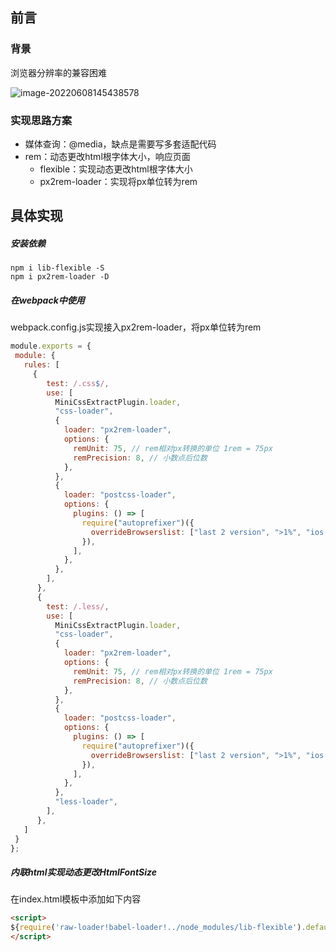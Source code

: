 ## 前言

### 背景

浏览器分辨率的兼容困难

![image-20220608145438578](https://tva1.sinaimg.cn/large/e6c9d24ely1h30ubihirjj22ej0u0q5x.jpg)

### 实现思路方案

- 媒体查询：@media，缺点是需要写多套适配代码
- rem：动态更改html根字体大小，响应页面
  - flexible：实现动态更改html根字体大小
  - px2rem-loader：实现将px单位转为rem



## 具体实现

##### 安装依赖

```
npm i lib-flexible -S
npm i px2rem-loader -D
```

##### 在webpack中使用

webpack.config.js实现接入px2rem-loader，将px单位转为rem

```js
module.exports = {
 module: {
   rules: [
     {
        test: /.css$/,
        use: [
          MiniCssExtractPlugin.loader,
          "css-loader",
          {
            loader: "px2rem-loader",
            options: {
              remUnit: 75, // rem相对px转换的单位 1rem = 75px
              remPrecision: 8, // 小数点后位数
            },
          },
          {
            loader: "postcss-loader",
            options: {
              plugins: () => [
                require("autoprefixer")({
                  overrideBrowserslist: ["last 2 version", ">1%", "ios 7"],
                }),
              ],
            },
          },
        ],
      },
      {
        test: /.less/,
        use: [
          MiniCssExtractPlugin.loader,
          "css-loader",
          {
            loader: "px2rem-loader",
            options: {
              remUnit: 75, // rem相对px转换的单位 1rem = 75px
              remPrecision: 8, // 小数点后位数
            },
          },
          {
            loader: "postcss-loader",
            options: {
              plugins: () => [
                require("autoprefixer")({
                  overrideBrowserslist: ["last 2 version", ">1%", "ios 7"],
                }),
              ],
            },
          },
          "less-loader",
        ],
      },
   ]
 }
};
```



##### 内联html实现动态更改HtmlFontSize

在index.html模板中添加如下内容

```html
<script>
${require('raw-loader!babel-loader!../node_modules/lib-flexible').default}
</script>
```

### 

